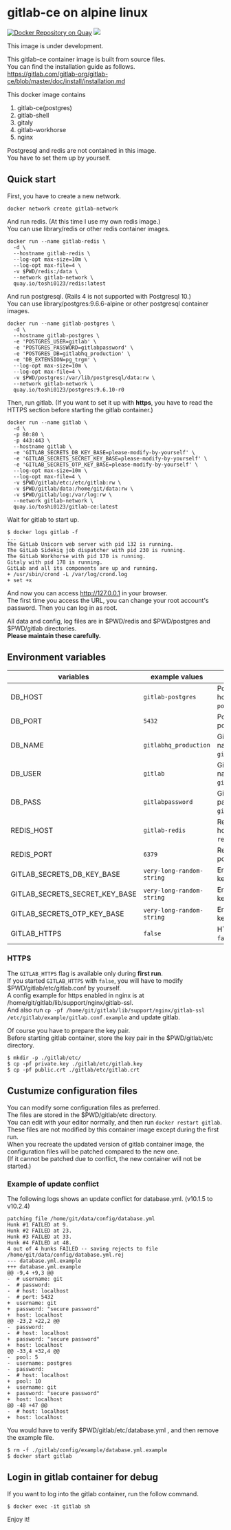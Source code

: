 # gitlab-ce on alpine linux

[![Docker Repository on Quay](https://quay.io/repository/toshi0123/gitlab-ce/status "Docker Repository on Quay")](https://quay.io/repository/toshi0123/gitlab-ce)
[![](https://images.microbadger.com/badges/image/toshi0123/gitlab-ce.svg)](https://microbadger.com/images/toshi0123/gitlab-ce "Get your own image badge on microbadger.com")

This image is under development.  

This gitlab-ce container image is built from source files.  
You can find the installation guide as follows.  
https://gitlab.com/gitlab-org/gitlab-ce/blob/master/doc/install/installation.md

This docker image contains
1. gitlab-ce(postgres)
1. gitlab-shell
1. gitaly
1. gitlab-workhorse
1. nginx

Postgresql and redis are not contained in this image.  
You have to set them up by yourself.  

## Quick start

First, you have to create a new network.

```shell=
docker network create gitlab-network
```

And run redis. (At this time I use my own redis image.)  
You can use library/redis or other redis container images.  

```shell=
docker run --name gitlab-redis \
  -d \
  --hostname gitlab-redis \
  --log-opt max-size=10m \
  --log-opt max-file=4 \
  -v $PWD/redis:/data \
  --network gitlab-network \
  quay.io/toshi0123/redis:latest
```

And run postgresql. (Rails 4 is not supported with Postgresql 10.)  
You can use library/postgres:9.6.6-alpine or other postgresql container images.  

```shell=
docker run --name gitlab-postgres \
  -d \
  --hostname gitlab-postgres \
  -e 'POSTGRES_USER=gitlab' \
  -e 'POSTGRES_PASSWORD=gitlabpassword' \
  -e 'POSTGRES_DB=gitlabhq_production' \
  -e 'DB_EXTENSION=pg_trgm' \
  --log-opt max-size=10m \
  --log-opt max-file=4 \
  -v $PWD/postgres:/var/lib/postgresql/data:rw \
  --network gitlab-network \
  quay.io/toshi0123/postgres:9.6.10-r0
```

Then, run gitlab. (If you want to set it up with **https**, you have to read the HTTPS section before starting the gitlab container.)  

```shell=
docker run --name gitlab \
  -d \
  -p 80:80 \
  -p 443:443 \
  --hostname gitlab \
  -e 'GITLAB_SECRETS_DB_KEY_BASE=please-modify-by-yourself' \
  -e 'GITLAB_SECRETS_SECRET_KEY_BASE=please-modify-by-yourself' \
  -e 'GITLAB_SECRETS_OTP_KEY_BASE=please-modify-by-yourself' \
  --log-opt max-size=10m \
  --log-opt max-file=4 \
  -v $PWD/gitlab/etc:/etc/gitlab:rw \
  -v $PWD/gitlab/data:/home/git/data:rw \
  -v $PWD/gitlab/log:/var/log:rw \
  --network gitlab-network \
  quay.io/toshi0123/gitlab-ce:latest
```

Wait for gitlab to start up.  

```
$ docker logs gitlab -f
...
The GitLab Unicorn web server with pid 132 is running.
The GitLab Sidekiq job dispatcher with pid 230 is running.
The GitLab Workhorse with pid 170 is running.
Gitaly with pid 178 is running.
GitLab and all its components are up and running.
+ /usr/sbin/crond -L /var/log/crond.log
+ set +x
```

And now you can access http://127.0.0.1 in your browser.  
The first time you access the URL, you can change your root account's password. Then you can log in as root.

All data and config, log files are in $PWD/redis and $PWD/postgres and $PWD/gitlab directories.  
**Please maintain these carefully.**

Environment variables
---

| variables | example values | description |
| --------- | ------ | ----------- |
| DB_HOST | `gitlab-postgres` | Postgresql host(default: `gitlab-postgres`) |
| DB_PORT | `5432` | Postgresql port(default: `5432`) |
| DB_NAME | `gitlabhq_production` | Gitlab DB name(default: `gitlabhq_production`) |
| DB_USER | `gitlab` | Gitlab DB user's name(default: `gitlab`) |
| DB_PASS | `gitlabpassword` | Gitlab DB user's password(default: `gitlabpassword`) |
| REDIS_HOST | `gitlab-redis` | Redis-server host(default: `gitlab-redis`) |
| REDIS_PORT | `6379` | Redis-server port(default: `6379`) |
| GITLAB_SECRETS_DB_KEY_BASE | `very-long-random-string` | Encryption key(default: `default`) |
| GITLAB_SECRETS_SECRET_KEY_BASE | `very-long-random-string` | Encryption key(default: `default`) |
| GITLAB_SECRETS_OTP_KEY_BASE | `very-long-random-string` | Encryption key(default: `default`) |
| GITLAB_HTTPS | `false` | HTTPS(default: `false`) |

### HTTPS

The `GITLAB_HTTPS` flag is available only during **first run**.  
If you started `GITLAB_HTTPS` with `false`, you will have to modify $PWD/gitlab/etc/gitlab.conf by yourself.  
A config example for https enabled in nginx is at /home/git/gitlab/lib/support/nginx/gitlab-ssl.  
And also run `cp -pf /home/git/gitlab/lib/support/nginx/gitlab-ssl /etc/gitlab/example/gitlab.conf.example` and update gitlab.  

Of course you have to prepare the key pair.  
Before starting gitlab container, store the key pair in the $PWD/gitlab/etc directory.  

```shell=
$ mkdir -p ./gitlab/etc/
$ cp -pf private.key ./gitlab/etc/gitlab.key
$ cp -pf public.crt ./gitlab/etc/gitlab.crt
```

## Custumize configuration files

You can modify some configuration files as preferred.  
The files are stored in the $PWD/gitlab/etc directory.  
You can edit with your editor normally, and then run `docker restart gitlab`.  
These files are not modified by this container image except during the first run.  
When you recreate the updated version of gitlab container image, the configuration files will be patched compared to the new one.  
(If it cannot be patched due to conflict, the new container will not be started.)  

### Example of update conflict
The following logs shows an update conflict for database.yml. (v10.1.5 to v10.2.4)

```
patching file /home/git/data/config/database.yml
Hunk #1 FAILED at 9.
Hunk #2 FAILED at 23.
Hunk #3 FAILED at 33.
Hunk #4 FAILED at 48.
4 out of 4 hunks FAILED -- saving rejects to file /home/git/data/config/database.yml.rej
--- database.yml.example
+++ database.yml.example
@@ -9,4 +9,3 @@
-  # username: git
-  # password:
-  # host: localhost
-  # port: 5432
+  username: git
+  password: "secure password"
+  host: localhost
@@ -23,2 +22,2 @@
-  password:
-  # host: localhost
+  password: "secure password"
+  host: localhost
@@ -33,4 +32,4 @@
-  pool: 5
-  username: postgres
-  password:
-  # host: localhost
+  pool: 10
+  username: git
+  password: "secure password"
+  host: localhost
@@ -48 +47 @@
-  # host: localhost
+  host: localhost
```

You would have to verify $PWD/gitlab/etc/database.yml , and then remove the example file.

```
$ rm -f ./gitlab/config/example/database.yml.example
$ docker start gitlab
```

## Login in gitlab container for debug

If you want to log into the gitlab container, run the follow command.  

```shell=
$ docker exec -it gitlab sh
```

Enjoy it!  
